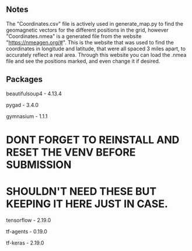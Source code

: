 


## Notes
The "Coordinates.csv" file is actively used in generate_map.py to find the geomagnetic vectors for the different 
positions in the grid, however "Coordinates.nmea" is a generated file from the website "https://nmeagen.org/#". This is 
the website that was used to find the coordinates in longitude and latitude, that were all spaced 3 miles apart, to 
accurately reflect a real area. Through this website you can load the .nmea file and see the positions marked, and even 
change it if desired. 

## Packages

beautifulsoup4 - 4.13.4

pygad - 3.4.0

gymnasium - 1.1.1



# DONT FORGET TO REINSTALL AND RESET THE VENV BEFORE SUBMISSION


# SHOULDN'T NEED THESE BUT KEEPING IT HERE JUST IN CASE.
tensorflow - 2.19.0

tf-agents - 0.19.0

tf-keras - 2.19.0
